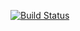 [![Build Status](https://travis-ci.org/anh65498/CSE110_Lab5_Travis-CI.svg?branch=master)](https://travis-ci.org/anh65498/CSE110_Lab5_Travis-CI)